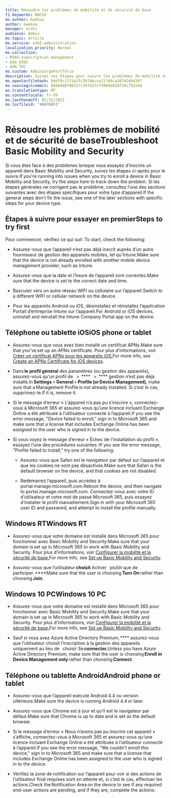 ```yaml
---
title: Résoudre les problèmes de mobilité et de sécurité de base
f1.keywords: NOCSH
ms.author: kwekua
author: kwekua
manager: scotv
audience: Admin
ms.topic: article
ms.service: o365-administration
localization_priority: Normal
ms.collection:
- M365-subscription-management
- Adm_O365
- Adm_TOC
ms.custom: AdminSurgePortfolio
description: Suivez ces étapes pour suivre les problèmes de mobilité et de sécurité de base
ms.openlocfilehash: b8df8c17f3a2fc5b7b6cce21769ca20742dbd397
ms.sourcegitcommit: 8849dd6f80217c29f427c7f008d918f30c792240
ms.translationtype: MT
ms.contentlocale: fr-FR
ms.lasthandoff: 01/15/2021
ms.locfileid: "49876851"
---
```

# <a name="troubleshoot-basic-mobility-and-security"></a><span data-ttu-id="1d022-103">Résoudre les problèmes de mobilité et de sécurité de base</span><span class="sxs-lookup"><span data-stu-id="1d022-103">Troubleshoot Basic Mobility and Security</span></span>

<span data-ttu-id="1d022-104">Si vous êtes face à des problèmes lorsque vous essayez d’inscrire un appareil dans Basic Mobility and Security, suivez les étapes ci-après pour le suivre.</span><span class="sxs-lookup"><span data-stu-id="1d022-104">If you're running into issues when you try to enroll a device in Basic Mobility and Security, try the steps here to track down the problem.</span></span> <span data-ttu-id="1d022-105">Si les étapes générales ne corrigent pas le problème, consultez l’une des sections suivantes avec des étapes spécifiques pour votre type d’appareil.</span><span class="sxs-lookup"><span data-stu-id="1d022-105">If the general steps don't fix the issue, see one of the later sections with specific steps for your device type.</span></span>

## <a name="steps-to-try-first"></a><span data-ttu-id="1d022-106">Étapes à suivre pour essayer en premier</span><span class="sxs-lookup"><span data-stu-id="1d022-106">Steps to try first</span></span>

<span data-ttu-id="1d022-107">Pour commencer, vérifiez ce qui suit :</span><span class="sxs-lookup"><span data-stu-id="1d022-107">To start, check the following:</span></span>

- <span data-ttu-id="1d022-108">Assurez-vous que l’appareil n’est pas déjà inscrit auprès d’un autre fournisseur de gestion des appareils mobiles, tel qu’Intune.</span><span class="sxs-lookup"><span data-stu-id="1d022-108">Make sure that the device is not already enrolled with another mobile device management provider, such as Intune.</span></span>

- <span data-ttu-id="1d022-109">Assurez-vous que la date et l’heure de l’appareil sont correctes.</span><span class="sxs-lookup"><span data-stu-id="1d022-109">Make sure that the device is set to the correct date and time.</span></span>

- <span data-ttu-id="1d022-110">Basculez vers un autre réseau WIFI ou cellulaire sur l’appareil.</span><span class="sxs-lookup"><span data-stu-id="1d022-110">Switch to a different WIFI or cellular network on the device.</span></span>

- <span data-ttu-id="1d022-111">Pour les appareils Android ou iOS, désinstallez et réinstallez l’application Portail d’entreprise Intune sur l’appareil.</span><span class="sxs-lookup"><span data-stu-id="1d022-111">For Android or iOS devices, uninstall and reinstall the Intune Company Portal app on the device.</span></span> 

## <a name="ios-phone-or-tablet"></a><span data-ttu-id="1d022-112">Téléphone ou tablette iOS</span><span class="sxs-lookup"><span data-stu-id="1d022-112">iOS phone or tablet</span></span>

- <span data-ttu-id="1d022-113">Assurez-vous que vous avez bien installé un certificat APNs.</span><span class="sxs-lookup"><span data-stu-id="1d022-113">Make sure that you've set up an APNs certificate.</span></span> <span data-ttu-id="1d022-114">Pour plus d’informations, voir [Créer un certificat APNs pour les appareils iOS.](create-an-apns-certificate-for-ios-devices.md)</span><span class="sxs-lookup"><span data-stu-id="1d022-114">For more info, see [Create an APNs Certificate for iOS devices](create-an-apns-certificate-for-ios-devices.md).</span></span>

- <span data-ttu-id="1d022-115">Dans **le profil général** des paramètres (ou gestion des appareils), assurez-vous qu’un profil de   >  \*\*\*\*   >  \*\*\*\* gestion n’est pas déjà installé.</span><span class="sxs-lookup"><span data-stu-id="1d022-115">In **Settings** > **General** > **Profile (or Device Management)**, make sure that a Management Profile is not already installed.</span></span> <span data-ttu-id="1d022-116">Si c’est le cas, supprimez-le.</span><span class="sxs-lookup"><span data-stu-id="1d022-116">If it is, remove it.</span></span>

- <span data-ttu-id="1d022-117">Si le message d’erreur « L’appareil n’a pas pu s’inscrire », connectez-vous à Microsoft 365 et assurez-vous qu’une licence incluant Exchange Online a été attribuée à l’utilisateur connecté à l’appareil.</span><span class="sxs-lookup"><span data-stu-id="1d022-117">If you see the error message, "Device failed to enroll," sign in to Microsoft 365 and make sure that a license that includes Exchange Online has been assigned to the user who is signed in to the device.</span></span>

- <span data-ttu-id="1d022-118">Si vous voyez le message d’erreur « Échec de l’installation du profil », essayez l’une des procédures suivantes :</span><span class="sxs-lookup"><span data-stu-id="1d022-118">If you see the error message, "Profile failed to install," try one of the following:</span></span>

    - <span data-ttu-id="1d022-119">Assurez-vous que Safari est le navigateur par défaut sur l’appareil et que les cookies ne sont pas désactivés.</span><span class="sxs-lookup"><span data-stu-id="1d022-119">Make sure that Safari is the default browser on the device, and that cookies are not disabled.</span></span>

    - <span data-ttu-id="1d022-120">Redémarrez l’appareil, puis accédez à portal.manage.microsoft.com.</span><span class="sxs-lookup"><span data-stu-id="1d022-120">Reboot the device, and then navigate to portal.manage.microsoft.com.</span></span> <span data-ttu-id="1d022-121">Connectez-vous avec votre ID d’utilisateur et votre mot de passe Microsoft 365, puis essayez d’installer le profil manuellement.</span><span class="sxs-lookup"><span data-stu-id="1d022-121">Sign in with your Microsoft 365 user ID and password, and attempt to install the profile manually.</span></span>

## <a name="windows-rt"></a><span data-ttu-id="1d022-122">Windows RT</span><span class="sxs-lookup"><span data-stu-id="1d022-122">Windows RT</span></span>

- <span data-ttu-id="1d022-123">Assurez-vous que votre domaine est installé dans Microsoft 365 pour fonctionner avec Basic Mobility and Security.</span><span class="sxs-lookup"><span data-stu-id="1d022-123">Make sure that your domain is set up in Microsoft 365 to work with Basic Mobility and Security.</span></span> <span data-ttu-id="1d022-124">Pour plus d’informations, voir [Configurer la mobilité et la sécurité de base.](set-up.md)</span><span class="sxs-lookup"><span data-stu-id="1d022-124">For more info, see [Set up Basic Mobility and Security](set-up.md).</span></span>
    
- <span data-ttu-id="1d022-125">Assurez-vous que l’utilisateur **choisit** Activer   plutôt que de participer. \*\*\*\*</span><span class="sxs-lookup"><span data-stu-id="1d022-125">Make sure that the user is choosing **Turn On** rather than choosing **Join**.</span></span>

## <a name="windows-10-pc"></a><span data-ttu-id="1d022-126">Windows 10 PC</span><span class="sxs-lookup"><span data-stu-id="1d022-126">Windows 10 PC</span></span>

- <span data-ttu-id="1d022-127">Assurez-vous que votre domaine est installé dans Microsoft 365 pour fonctionner avec Basic Mobility and Security.</span><span class="sxs-lookup"><span data-stu-id="1d022-127">Make sure that your domain is set up in Microsoft 365 to work with Basic Mobility and Security.</span></span> <span data-ttu-id="1d022-128">Pour plus d’informations, voir [Configurer la mobilité et la sécurité de base.](set-up.md)</span><span class="sxs-lookup"><span data-stu-id="1d022-128">For more info, see [Set up Basic Mobility and Security](set-up.md).</span></span>
    
- <span data-ttu-id="1d022-129">Sauf si vous avez Azure Active Directory Premium, \*\*\*\* assurez-vous que l’utilisateur choisit l’inscription à la gestion des appareils uniquement au lieu de   choisir Se **connecter.**</span><span class="sxs-lookup"><span data-stu-id="1d022-129">Unless you have Azure Active Directory Premium, make sure that the user is choosing **Enroll in Device Management only** rather than choosing **Connect**.</span></span>

## <a name="android-phone-or-tablet"></a><span data-ttu-id="1d022-130">Téléphone ou tablette Android</span><span class="sxs-lookup"><span data-stu-id="1d022-130">Android phone or tablet</span></span>

- <span data-ttu-id="1d022-131">Assurez-vous que l’appareil exécute Android 4.4 ou version ultérieure.</span><span class="sxs-lookup"><span data-stu-id="1d022-131">Make sure the device is running Android 4.4 or later.</span></span>

- <span data-ttu-id="1d022-132">Assurez-vous que Chrome est à jour et qu’il est le navigateur par défaut.</span><span class="sxs-lookup"><span data-stu-id="1d022-132">Make sure that Chrome is up to date and is set as the default browser.</span></span>

- <span data-ttu-id="1d022-133">Si le message d’erreur « Nous n’avons pas pu inscrire cet appareil » s’affiche, connectez-vous à Microsoft 365 et assurez-vous qu’une licence incluant Exchange Online a été attribuée à l’utilisateur connecté à l’appareil.</span><span class="sxs-lookup"><span data-stu-id="1d022-133">If you see the error message, "We couldn't enroll this device," sign in to Microsoft 365 and make sure that a license that includes Exchange Online has been assigned to the user who is signed in to the device.</span></span>

- <span data-ttu-id="1d022-134">Vérifiez la zone de notification sur l’appareil pour voir si des actions de l’utilisateur final requises sont en attente et, si c’est le cas, effectuer les actions.</span><span class="sxs-lookup"><span data-stu-id="1d022-134">Check the Notification Area on the device to see if any required end-user actions are pending, and if they are, complete the actions.</span></span>